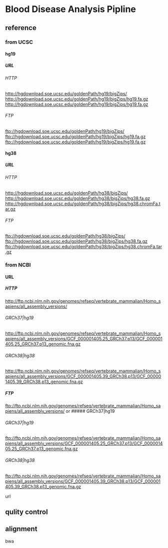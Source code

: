 # Blood Disease Analysis Pipline
## reference
### from UCSC
#### hg19
##### URL
###### HTTP
<http://hgdownload.soe.ucsc.edu/goldenPath/hg19/bigZips/>
<http://hgdownload.soe.ucsc.edu/goldenPath/hg19/bigZips/hg19.fa.gz>
<http://hgdownload.soe.ucsc.edu/goldenPath/hg19/bigZips/hg19.fa.gz> 
###### FTP
ftp://hgdownload.soe.ucsc.edu/goldenPath/hg19/bigZips/
ftp://hgdownload.soe.ucsc.edu/goldenPath/hg19/bigZips/hg19.fa.gz
ftp://hgdownload.soe.ucsc.edu/goldenPath/hg19/bigZips/hg19.fa.gz
#### hg38
##### URL
###### HTTP
<http://hgdownload.soe.ucsc.edu/goldenPath/hg38/bigZips/>
<http://hgdownload.soe.ucsc.edu/goldenPath/hg38/bigZips/hg38.fa.gz> 
<http://hgdownload.soe.ucsc.edu/goldenPath/hg38/bigZips/hg38.chromFa.tar.gz> 
###### FTP
ftp://hgdownload.soe.ucsc.edu/goldenPath/hg38/bigZips/ 
ftp://hgdownload.soe.ucsc.edu/goldenPath/hg38/bigZips/hg38.fa.gz
ftp://hgdownload.soe.ucsc.edu/goldenPath/hg38/bigZips/hg38.chromFa.tar.gz

### from NCBI
#### URL
##### HTTP
<http://ftp.ncbi.nlm.nih.gov/genomes/refseq/vertebrate_mammalian/Homo_sapiens/all_assembly_versions/>
###### GRCh37|hg19
<http://ftp.ncbi.nlm.nih.gov/genomes/refseq/vertebrate_mammalian/Homo_sapiens/all_assembly_versions/GCF_000001405.25_GRCh37.p13/GCF_000001405.25_GRCh37.p13_genomic.fna.gz> 
###### GRCh38|hg38
<http://ftp.ncbi.nlm.nih.gov/genomes/refseq/vertebrate_mammalian/Homo_sapiens/all_assembly_versions/GCF_000001405.39_GRCh38.p13/GCF_000001405.39_GRCh38.p13_genomic.fna.gz> 
##### FTP
ftp://ftp.ncbi.nlm.nih.gov/genomes/refseq/vertebrate_mammalian/Homo_sapiens/all_assembly_versions/ or ##### GRCh37|hg19
###### GRCh37|hg19
ftp://ftp.ncbi.nlm.nih.gov/genomes/refseq/vertebrate_mammalian/Homo_sapiens/all_assembly_versions/GCF_000001405.25_GRCh37.p13/GCF_000001405.25_GRCh37.p13_genomic.fna.gz
###### GRCh38|hg38
ftp://ftp.ncbi.nlm.nih.gov/genomes/refseq/vertebrate_mammalian/Homo_sapiens/all_assembly_versions/GCF_000001405.39_GRCh38.p13/GCF_000001405.39_GRCh38.p13_genomic.fna.gz



url
## qulity control
## alignment
bwa

